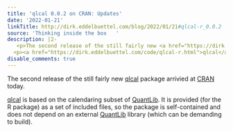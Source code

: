 ```yaml
---
title: 'qlcal 0.0.2 on CRAN: Updates'
date: '2022-01-21'
linkTitle: http://dirk.eddelbuettel.com/blog/2022/01/21#qlcal-r_0.0.2
source: 'Thinking inside the box   '
description: |2-
   <p>The second release of the still fairly new <a href="https://dirk.eddelbuettel.com/code/qlcal-r.html">qlcal</a> package arrivied at <a href="https://cran.r-project.org">CRAN</a> today.</p>
  <p><a href="https://dirk.eddelbuettel.com/code/qlcal-r.html">qlcal</a> is based on the calendaring subset of <a href="https://www.quantlib.org">QuantLib</a>. It is provided (for the R package) as a set of included files, so the package is self-contained and does not depend on an external <a href="https://www.quantlib.org">QuantLib</a> library (which can be demanding to build). <a href="https://dirk.eddelbuett ...
disable_comments: true
---
```

 <p>The second release of the still fairly new <a href="https://dirk.eddelbuettel.com/code/qlcal-r.html">qlcal</a> package arrivied at <a href="https://cran.r-project.org">CRAN</a> today.</p>
<p><a href="https://dirk.eddelbuettel.com/code/qlcal-r.html">qlcal</a> is based on the calendaring subset of <a href="https://www.quantlib.org">QuantLib</a>. It is provided (for the R package) as a set of included files, so the package is self-contained and does not depend on an external <a href="https://www.quantlib.org">QuantLib</a> library (which can be demanding to build). <a href="https://dirk.eddelbuett ...